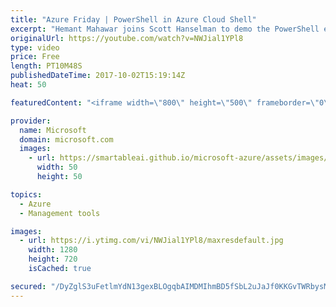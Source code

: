```yaml
---
title: "Azure Friday | PowerShell in Azure Cloud Shell"
excerpt: "Hemant Mahawar joins Scott Hanselman to demo the PowerShell experience in Azure Cloud Shell, a browser-based shell experience hosted in the cloud. Now you have the flexibility of choosing the shell experience that best suits the way you work. Azure drive (Azure:) enables you to discover and navigate"
originalUrl: https://youtube.com/watch?v=NWJial1YPl8
type: video
price: Free
length: PT10M48S
publishedDateTime: 2017-10-02T15:19:14Z
heat: 50

featuredContent: "<iframe width=\"800\" height=\"500\" frameborder=\"0\" src=\"https://www.youtube.com/embed/NWJial1YPl8\" allow=\"accelerometer; autoplay; encrypted-media; gyroscope; picture-in-picture\" allowfullscreen></iframe>"

provider:
  name: Microsoft
  domain: microsoft.com
  images:
    - url: https://smartableai.github.io/microsoft-azure/assets/images/organizations/microsoft.com-50x50.jpg
      width: 50
      height: 50

topics:
  - Azure
  - Management tools

images:
  - url: https://i.ytimg.com/vi/NWJial1YPl8/maxresdefault.jpg
    width: 1280
    height: 720
    isCached: true

secured: "/DyZglS3uFetlmYdN13gexBLOgqbAIMDMIhmBD5fSbL2uJaJf0KKGvTWRbysMLX9qc1N/TXreZol21EdvuZf4Usqt2pKvXqi14GHxJm5eeETKIXCyO8A8yxquszlfZTGm2igPGBOnZNB1PqDbKmbtv/6kua25KP1Bbm8PtMpS2KtogvS4oT2wrf6RwrENfdE6+hvoxH0VOIdkIQQ9lW0pYCAFaTBhK9UiQXiBwxHUWuI0Jb5Ojzd649587rphgHX04uqe/jPaPaskMfhMyAnoCtS5PRsGtJtovSg3w69pA1VSwPujsz94B27o3XX2q3UQdVps3BagUfZ6VogNiv0J4grETSKVMl6B9Bbqha84NC8LyF+MKEfanhL/s/mknHTjz4xNOlKSQAwhboGKzItVbvNHiwNSOHDbx+lUB4QK+8=;SQQ5Zz2KoHpXJx/QtpSfIg=="
---
```


